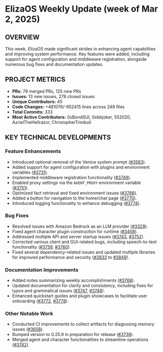 # ElizaOS Weekly Update (week of Mar 2, 2025)

## OVERVIEW

This week, ElizaOS made significant strides in enhancing agent capabilities and improving system performance. Key features were added, including support for agent configuration and middleware registration, alongside numerous bug fixes and documentation updates.

## PROJECT METRICS

- **PRs:** 79 merged PRs, 125 new PRs
- **Issues:** 13 new issues, 278 closed issues
- **Unique Contributors:** 45
- **Code Changes:** +481076/-952415 lines across 249 files
- **Total Commits:** 333
- **Most Active Contributors:** 0xBondSUI, 0xbbjoker, 552020, AzrielTheHellrazor, ChristopherTrimboli

## KEY TECHNICAL DEVELOPMENTS

### Feature Enhancements

- Introduced optional removal of the Venice system prompt ([#3583](https://github.com/elizaos/eliza/pull/3583)).
- Added support for agent configuration with plugins and environment variables ([#3731](https://github.com/elizaos/eliza/pull/3731)).
- Implemented middleware registration functionality ([#3749](https://github.com/elizaos/eliza/pull/3749)).
- Enabled proxy settings via the `AGENT_PROXY` environment variable ([#3751](https://github.com/elizaos/eliza/pull/3751)).
- Optimized fact retrieval and fixed environment issues ([#3766](https://github.com/elizaos/eliza/pull/3766)).
- Added a button for navigation to the home/chat page ([#3770](https://github.com/elizaos/eliza/pull/3770)).
- Introduced logging functionality to enhance debugging ([#3774](https://github.com/elizaos/eliza/pull/3774)).

### Bug Fixes

- Resolved issues with Amazon Bedrock as an LLM provider ([#3329](https://github.com/elizaos/eliza/pull/3329)).
- Fixed agent character plugin construction for runtime ([#3458](https://github.com/elizaos/eliza/pull/3458)).
- Addressed multiple API and server startup issues ([#3743](https://github.com/elizaos/eliza/pull/3743), [#3752](https://github.com/elizaos/eliza/pull/3752)).
- Corrected various client and GUI-related bugs, including speech-to-text functionality ([#3759](https://github.com/elizaos/eliza/pull/3759), [#3760](https://github.com/elizaos/eliza/pull/3760)).
- Fixed several dependency-related issues and updated multiple libraries for improved performance and security ([#3833](https://github.com/elizaos/eliza/pull/3833) to [#3849](https://github.com/elizaos/eliza/pull/3849)).

### Documentation Improvements

- Added notes summarizing weekly accomplishments ([#3768](https://github.com/elizaos/eliza/pull/3768)).
- Updated documentation for clarity and consistency, including fixes for typos and grammatical issues ([#3747](https://github.com/elizaos/eliza/pull/3747), [#3748](https://github.com/elizaos/eliza/pull/3748)).
- Enhanced quickstart guides and plugin showcases to facilitate user onboarding ([#3772](https://github.com/elizaos/eliza/pull/3772), [#3778](https://github.com/elizaos/eliza/pull/3778)).

### Other Notable Work

- Conducted CI improvements to collect artifacts for diagnosing memory issues ([#3658](https://github.com/elizaos/eliza/pull/3658)).
- Bumped version to 0.25.9 in preparation for release ([#3738](https://github.com/elizaos/eliza/pull/3738)).
- Merged agent and character functionalities to streamline operations ([#3742](https://github.com/elizaos/eliza/pull/3742)).
